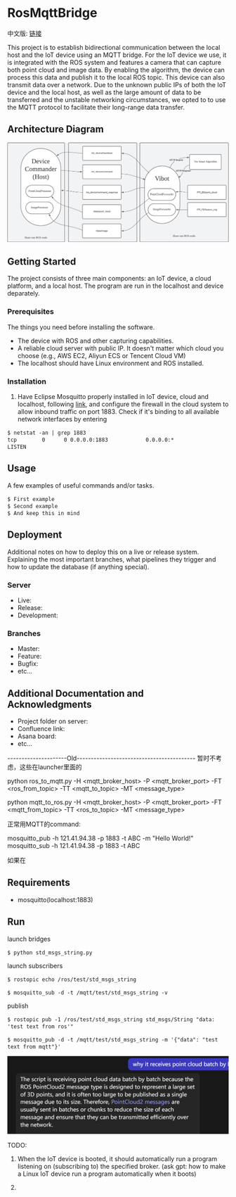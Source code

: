 # RosMqttBridge

中文版: [链接](./README_ZH.md)

This project is to establish bidirectional communication between the local host and the IoT device using an MQTT bridge. For the IoT device we use, it is integrated with the ROS system and features a camera that can capture both point cloud and image data. By enabling the algorithm, the device can process this data and publish it to the local ROS topic. This device can also transmit data over a network. Due to the unknown public IPs of both the IoT device and the local host, as well as the large amount of data to be transferred and the unstable networking circumstances, we opted to to use the MQTT protocol to facilitate their long-range data transfer.

## Architecture Diagram
![Alt text](<Blank board - Page 1.jpeg>)

## Getting Started

The project consists of three main components: an IoT device, a cloud platform, and a local host. The program are run in the localhost and device deparately. 

### Prerequisites

The things you need before installing the software.

* The device with ROS and other capturing capabilities.
* A reliable cloud server with public IP. It doesn't matter which cloud you choose (e.g., AWS EC2, Aliyun ECS or Tencent Cloud VM)
* The localhost should have Linux environment and ROS installed.

### Installation


1. Have Eclipse Mosquitto properly installed in IoT device, cloud and localhost, following [link](https://mosquitto.org/download/), and configure the firewall in the cloud system to allow inbound traffic on port 1883. Check if it's binding to all available network interfaces by entering
   
```
$ netstat -an | grep 1883
tcp        0      0 0.0.0.0:1883            0.0.0.0:*               LISTEN  
```

## Usage

A few examples of useful commands and/or tasks.

```
$ First example
$ Second example
$ And keep this in mind
```

## Deployment

Additional notes on how to deploy this on a live or release system. Explaining the most important branches, what pipelines they trigger and how to update the database (if anything special).

### Server

* Live:
* Release:
* Development:

### Branches

* Master:
* Feature:
* Bugfix:
* etc...

## Additional Documentation and Acknowledgments

* Project folder on server:
* Confluence link:
* Asana board:
* etc...













---------------------Old------------------------------------------
暂时不考虑，这些在launcher里面的

python ros_to_mqtt.py -H <mqtt_broker_host> -P <mqtt_broker_port> -FT <ros_from_topic> -TT <mqtt_to_topic> -MT <message_type>

python mqtt_to_ros.py -H <mqtt_broker_host> -P <mqtt_broker_port> -FT <mqtt_from_topic> -TT <ros_to_topic> -MT <message_type>


正常用MQTT的command:

mosquitto_pub -h 121.41.94.38 -p 1883 -t ABC -m "Hello World!"
mosquitto_sub -h 121.41.94.38 -p 1883 -t ABC

如果在
## Requirements

- mosquitto(localhost:1883)

## Run

launch bridges
```
$ python std_msgs_string.py
```

launch subscribers
```
$ rostopic echo /ros/test/std_msgs_string
```

```
$ mosquitto_sub -d -t /mqtt/test/std_msgs_string -v
```

publish
```
$ rostopic pub -1 /ros/test/std_msgs_string std_msgs/String "data: 'test text from ros'"
```

```
$ mosquitto_pub -d -t /mqtt/test/std_msgs_string -m '{"data": "test text from mqtt"}'
```


![Alt text](image.png)

TODO: 

1. When the IoT device is booted, it should automatically run a program listening on (subscribing to) the specified broker. (ask gpt: how to make a Linux IoT device run a program automatically when it boots)

2. 